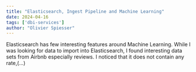 ```yaml
---
title: "Elasticsearch, Ingest Pipeline and Machine Learning"
date: 2024-04-16
tags: ['dbi-services']
author: "Olivier Spiesser"
---
```

Elasticsearch has few interesting features around Machine Learning. While I was looking for data to import into Elasticsearch, I found interesting data sets from Airbnb especially reviews. I noticed that it does not contain any rate,(…)